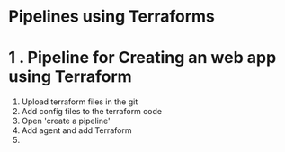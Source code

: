 # Pipelines using Terraforms

  # 1 . Pipeline for Creating an web app using Terraform

  1. Upload terraform files in the git
  2. Add config files to the terraform code
  3. Open 'create  a pipeline'
  4. Add agent and add Terraform
  5. 
